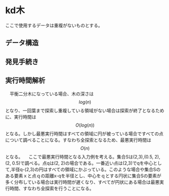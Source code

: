 # kd木
ここで使用するデータは重複がないものとする。

## データ構造

## 発見手続き

## 実行時間解析
　平衡二分木になっている場合、木の深さは$$log(n)$$となり、一回葉まで探索し重複している領域がない場合は探索が終了となるために、実行時間は$$O(log(n))$$となる。しかし最悪実行時間はすべての領域に円が被っている場合ですべての点について調べることになる。すなわち全探索となるため、最悪実行時間は$$O(n)$$となる。
　ここで最悪実行時間となる入力例を考える。集合Sは(2,3),(0.5, 2),(2, 0.5)で調べる。点qは(2, 2)の場合である。一番近い点は(2,3)でqを中心として,半径q-(2,3)の円はすべての領域にかぶっている。このような場合や集合Sのある要素ｘと点ｑの距離x-qを半径とし、中心をｑとする円状に集合Sの要素が多く分布している場合は実行時間が遅くなり、すべてが円状にある場合は最悪実行時間、すなわち全探索を行うことになる。